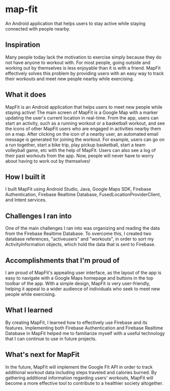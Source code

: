 # map-fit
An Android application that helps users to stay active while staying connected with people nearby.

## Inspiration
Many people today lack the motivation to exercise simply because they do not have anyone to workout with. For most people, going outside and working out by themselves is less enjoyable than it is with a friend. MapFit effectively solves this problem by providing users with an easy way to track their workouts and meet new people nearby while exercising.

## What it does
MapFit is an Android application that helps users to meet new people while staying active! The main screen of MapFit is a Google Map with a marker updating the user's current location in real-time. From the app, users can start an activity, such as a running workout or a basketball workout, and see the icons of other MapFit users who are engaged in activities nearby them on a map. After clicking on the icon of a nearby user, an automated email message is generated for joining the workout. For example, users can go on a run together, start a bike trip, play pickup basketball, start a team volleyball game, etc with the help of MapFit. Users can also see a log of their past workouts from the app. Now, people will never have to worry about having to work out by themselves!

## How I built it
I built MapFit using Android Studio, Java, Google Maps SDK, Firebase Authentication, Firebase Realtime Database, FusedLocationProviderClient, and Intent services.

## Challenges I ran into
One of the main challenges I ran into was organizing and reading the data from the Firebase Realtime Database. To overcome this, I created two database references, "activeusers" and "workouts", in order to sort my ActivityInformation objects, which hold the data that is sent to Firebase. 

## Accomplishments that I'm proud of
I am proud of MapFit's appealing user interface, as the layout of the app is easy to navigate with a Google Maps homepage and buttons in the top toolbar of the app. With a simple design, MapFit is very user-friendly, helping it appeal to a wider audience of individuals who seek to meet new people while exercising. 

## What I learned
By creating MapFit, I learned how to effectively use Firebase and its features. Implementing both Firebase Authentication and Firebase Realtime Database in MapFit helped me to familiarize myself with a useful technology that I can continue to use in future projects. 

## What's next for MapFit
In the future, MapFit will implement the Google Fit API in order to track additional workout data including steps traveled and calories burned. By gathering additional information regarding users' workouts, MapFit will become a more effective tool to contribute to a healthier society altogether. 
